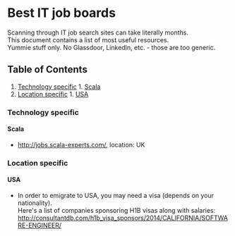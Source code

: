 # Best IT job boards

Scanning through IT job search sites can take literally months.  
This document contains a list of most useful resources.  
Yummie stuff only. No Glassdoor, LinkedIn, etc. - those are too generic.


## Table of Contents

  1. [Technology specific](#technology-specific)
    1. [Scala](#scala)
  1. [Location specific](#location-specific)
    1. [USA](#usa)


### Technology specific

#### Scala

  * http://jobs.scala-experts.com/, location: UK
 
### Location specific

#### USA

  * In order to emigrate to USA, you may need a visa (depends on your nationality).  
  Here's a list of companies sponsoring H1B visas along with salaries:   
  http://consultantdb.com/h1b_visa_sponsors/2014/CALIFORNIA/SOFTWARE-ENGINEER/


